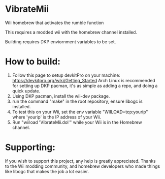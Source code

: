# VibrateMii
Wii homebrew that activates the rumble function

This requires a modded wii with the homebrew channel installed.

Building requires DKP enviornment variables to be set.

# How to build:
1. Follow this page to setup devkitPro on your machine: https://devkitpro.org/wiki/Getting_Started
    Arch Linux is recommended for setting up DKP pacman, it's as simple as adding a repo, and doing a quick update.
2. Using DKP pacman, install the wii-dev package.
3. run the command "make" in the root repository, ensure libogc is installed.
4. To test this on your Wii, set the env variable "WIILOAD=tcp:yourip" where 'yourip' is the IP address of your Wii.
5. Run "wiiload 'VibrateMii.dol'" while your Wii is in the Homebrew channel.

# Supporting:
If you wish to support this project, any help is greatly appreciated. Thanks to the Wii modding community, and homebrew developers who made things like libogc that makes the job a lot easier.
